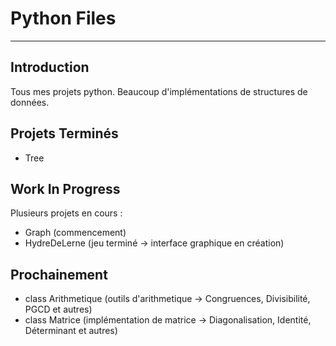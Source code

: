 Python Files
==
*********************

Introduction
-

Tous mes projets python. Beaucoup d'implémentations de structures de données.


Projets Terminés
-
* Tree

Work In Progress
-

Plusieurs projets en cours :
* Graph (commencement)
* HydreDeLerne (jeu terminé -> interface graphique en création) 


Prochainement
-

* class Arithmetique (outils d'arithmetique -> Congruences, 
Divisibilité, PGCD et autres)
* class Matrice (implémentation de matrice -> Diagonalisation, Identité, Déterminant et autres) 


